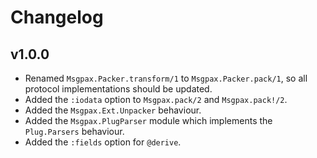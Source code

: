 # Changelog

## v1.0.0

* Renamed `Msgpax.Packer.transform/1` to `Msgpax.Packer.pack/1`, so all protocol
  implementations should be updated.
* Added the `:iodata` option to `Msgpax.pack/2` and `Msgpax.pack!/2`.
* Added the `Msgpax.Ext.Unpacker` behaviour.
* Added the `Msgpax.PlugParser` module which implements the `Plug.Parsers` behaviour.
* Added the `:fields` option for `@derive`.
